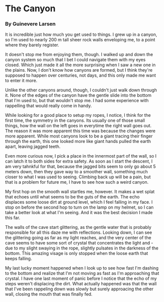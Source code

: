 # The Canyon

### By Guinevere Larsen

It is incredible just how much you get used to things. I grew up in a canyon, so I'm used to nearly 200 m tall sheer rock walls enveloping me, to a point where they barely register.

It doesn't stop me from enjoying them, though. I walked up and down the canyon system so much that I bet I could navigate them with my eyes closed. Which just made it all the more surprising when I saw a new one in the plains. Now, I don't know how canyons are formed, but I think they're supposed to happen over centuries, not days, and this only made me want to enter it more.

Unlike the other canyons around, though, I couldn't just walk down through it. None of the edges of the canyon have the gentle slide into the bottom that I'm used to, but that wouldn't stop me. I had some experience with rappelling that would really come in handy.

While looking for a good place to setup my ropes, I notice, I think for the first time, the symmetry in the canyons. Its usually one of those small things, how the wall on the left goes in everytime the right wall goes out. The reason it was more apparent this time was because the changes were more apparent. While most canyons look to be a giant tracing their finger through the earth, this one looked more like giant hands pulled the earth apart, leaving jagged teeth.

Even more curious now, I pick a place in the innermost part of the wall, so I can latch it to both sides for extra safety. As soon as I start the descent, I am very tahnkful for that, because the jagged bits seem to only go about 5 meters down, then they gave way to a smoother wall, something much closer to what I was used to seeing. Climbing back up will be a pain, but that is a problem for future me, I have to see how such a weird canyon.

My first hop on the smooth wall startles me, however. It makes a wet splat that echoes until what seems to be the guts of the earth. The echo displaces some loose dirt at ground level, which I feel falling in my face. I stop on before the second hop to turn on the lamp on my helmet, so I can take a better look at what I'm seeing. And it was the best decision I made this far.

The walls of the cave start glittering, as the gentle water that is probably responsible for all this daze me with reflections. Looking down, I can see the glittering going as far as my light reaches, and the very center of the cave seems to have some sort of crystal that concentrates the light and - due to my slight swaying in the rope, slightly pulsates in the darkness of the bottom. This amazing visage is only stopped when the loose earth that keeps falling.

My last lucky moment happened when I look up to see how fast I'm dashing to the bottom and realize that I'm not moving as fast as I'm approaching that crystal. I have one last moment of panic before I notice that the echo of my steps weren't displacing the dirt. What actually happened was that the wall that I've been rappeling down was slowly but surely approacing the other wall, closing the mouth that was finally fed.
